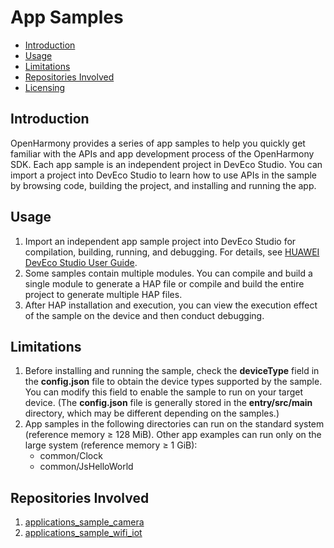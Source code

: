 # App Samples<a name="EN-US_TOPIC_0000001115464207"></a>

-   [Introduction](#section1470103520301)
-   [Usage](#section17988202503116)
-   [Limitations](#section18841871178)
-   [Repositories Involved](#section741114082513)
-   [Licensing](#section5315468537)

## Introduction<a name="section1470103520301"></a>

OpenHarmony provides a series of app samples to help you quickly get familiar with the APIs and app development process of the OpenHarmony SDK. Each app sample is an independent project in DevEco Studio. You can import a project into DevEco Studio to learn how to use APIs in the sample by browsing code, building the project, and installing and running the app.

## Usage<a name="section17988202503116"></a>

1.  Import an independent app sample project into DevEco Studio for compilation, building, running, and debugging. For details, see  [HUAWEI DevEco Studio User Guide](https://developer.harmonyos.com/en/docs/documentation/doc-guides/tools_overview-0000001053582387).
2.  Some samples contain multiple modules. You can compile and build a single module to generate a HAP file or compile and build the entire project to generate multiple HAP files.
3.  After HAP installation and execution, you can view the execution effect of the sample on the device and then conduct debugging.

## Limitations<a name="section18841871178"></a>

1.  Before installing and running the sample, check the  **deviceType**  field in the  **config.json**  file to obtain the device types supported by the sample. You can modify this field to enable the sample to run on your target device. \(The  **config.json**  file is generally stored in the  **entry/src/main**  directory, which may be different depending on the samples.\)
2.  App samples in the following directories can run on the standard system \(reference memory ≥ 128 MiB\). Other app examples can run only on the large system \(reference memory ≥ 1 GiB\):
    -   common/Clock
    -   common/JsHelloWorld


## Repositories Involved<a name="section741114082513"></a>

1.  [applications\_sample\_camera](https://gitee.com/openharmony/applications_sample_camera/blob/master/README.md)
2.  [applications\_sample\_wifi\_iot](https://gitee.com/openharmony/applications_sample_wifi_iot/blob/master/README.md)
